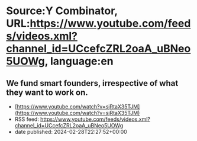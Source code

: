 # Source:Y Combinator, URL:https://www.youtube.com/feeds/videos.xml?channel_id=UCcefcZRL2oaA_uBNeo5UOWg, language:en

## We fund smart founders, irrespective of what they want to work on.
 - [https://www.youtube.com/watch?v=sjRtaX35TJM](https://www.youtube.com/watch?v=sjRtaX35TJM)
 - RSS feed: https://www.youtube.com/feeds/videos.xml?channel_id=UCcefcZRL2oaA_uBNeo5UOWg
 - date published: 2024-02-28T22:27:52+00:00



